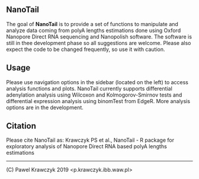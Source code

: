 ## NanoTail

The goal of **NanoTail** is to provide a set of functions to manipulate and analyze data coming from polyA lengths estimations done using Oxford Nanopore Direct RNA sequencing and Nanopolish software. The software is still in thee development phase so all suggestions are welcome. Please also expect the code to be changed frequently, so use it with caution.

## Usage

Please use navigation options in the sidebar (located on the left) to access analysis functions and plots. NanoTail currently supports differential adenylation analysis using Wilcoxon and Kolmogorov-Smirnov tests and differential expression analysis using binomTest from EdgeR. More analysis options are in the development.

## Citation

Please cite NanoTail as:
Krawczyk PS et al., NanoTail - R package for exploratory analysis of Nanopore Direct RNA based polyA lengths estimations


---

(C) Pawel Krawczyk 2019 <p.krawczyk.ibb.waw.pl>
